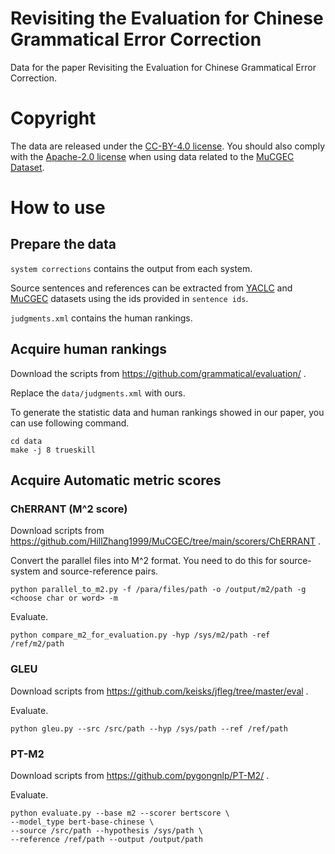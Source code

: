 # Revisiting the Evaluation for Chinese Grammatical Error Correction
Data for the paper Revisiting the Evaluation for Chinese Grammatical Error Correction.
# Copyright
The data are released under the [CC-BY-4.0 license](https://github.com/wang136906578/RevisitCGEC/blob/main/LICENSE). You should also comply with the [Apache-2.0 license](https://github.com/HillZhang1999/MuCGEC/blob/main/LICENSE) when using data related to the [MuCGEC Dataset](https://github.com/HillZhang1999/MuCGEC/blob/main/data/MuCGEC/MuCGEC_dev.txt).
# How to use
## Prepare the data
```system corrections``` contains the output from each system. 

Source sentences and references can be extracted from [YACLC](https://github.com/blcuicall/CCL2022-CLTC/tree/main/datasets/track3/dev) and [MuCGEC](https://github.com/HillZhang1999/MuCGEC/blob/main/data/MuCGEC/MuCGEC_dev.txt) datasets using the ids provided in ```sentence ids```.

```judgments.xml``` contains the human rankings.
## Acquire human rankings
Download the scripts from https://github.com/grammatical/evaluation/ .

Replace the ```data/judgments.xml``` with ours.

To generate the statistic data and human rankings showed in our paper, you can use following command.

```
cd data
make -j 8 trueskill
```

## Acquire Automatic metric scores
### ChERRANT (M^2 score)
Download scripts from https://github.com/HillZhang1999/MuCGEC/tree/main/scorers/ChERRANT .

Convert the parallel files into M^2 format. You need to do this for source-system and source-reference pairs.
```
python parallel_to_m2.py -f /para/files/path -o /output/m2/path -g <choose char or word> -m
```
Evaluate.
```
python compare_m2_for_evaluation.py -hyp /sys/m2/path -ref /ref/m2/path
```
### GLEU
Download scripts from https://github.com/keisks/jfleg/tree/master/eval .

Evaluate.
```
python gleu.py --src /src/path --hyp /sys/path --ref /ref/path
```
### PT-M2
Download scripts from https://github.com/pygongnlp/PT-M2/ .

Evaluate.
```
python evaluate.py --base m2 --scorer bertscore \
--model_type bert-base-chinese \
--source /src/path --hypothesis /sys/path \
--reference /ref/path --output /output/path
```
